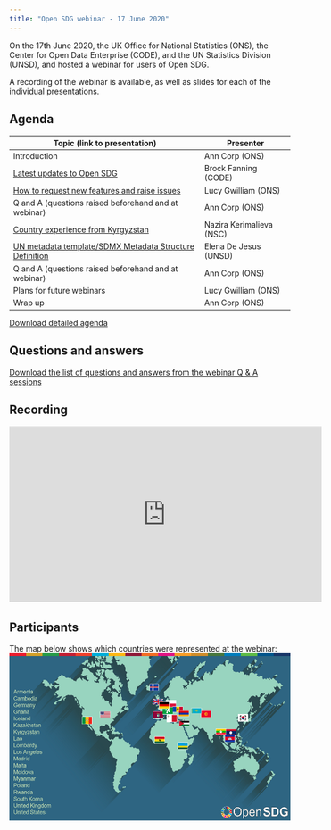 ```yaml
---
title: "Open SDG webinar - 17 June 2020"
---
```


On the 17th June 2020, the UK Office for National Statistics (ONS), the Center for Open Data Enterprise (CODE), and the UN Statistics Division (UNSD), and hosted a webinar for users of Open SDG.

A recording of the webinar is available, as well as slides for each of the individual presentations.

## Agenda

|Topic (link to presentation)|Presenter|
|-----|---------|
|Introduction|Ann Corp (ONS)|
|[Latest updates to Open SDG](/assets/documents/webinar_17-June-2020/Open-SDG-webinar-open-sdg-updates.pdf)|Brock Fanning (CODE)|
|[How to request new features and raise issues](/assets/documents/webinar_17-June-2020/Open-SDG-webinar-request-new-features-raise-issues-slides.pdf)|Lucy Gwilliam (ONS)|
|Q and A (questions raised beforehand and at webinar)|Ann Corp (ONS)|
|[Country experience from Kyrgyzstan](/assets/documents/webinar_17-June-2020/Open-SDG-webinar-Kyrgyzstan-country-experience-slides.pdf)|Nazira Kerimalieva (NSC)|
|[UN metadata template/SDMX Metadata Structure Definition](/assets/documents/webinar_17-June-2020/Open-SDG-webinar-UN-metadata-template-SDMX-MSD-slides.pdf)|Elena De Jesus (UNSD)|
|Q and A (questions raised beforehand and at webinar)|Ann Corp (ONS)|
|Plans for future webinars|Lucy Gwilliam (ONS)|
|Wrap up|Ann Corp (ONS)|

[Download detailed agenda](/assets/documents/webinar_17-June-2020/Open-SDG-Webinar-Agenda.pdf)

## Questions and answers
[Download the list of questions and answers from the webinar Q & A sessions](/assets/documents/webinar_17-June-2020/Open-SDG-webinar-QandA.docx)

## Recording

<iframe width="560" height="315" src="https://www.youtube.com/embed/OIV69mZm40g" frameborder="0" allow="accelerometer; autoplay; encrypted-media; gyroscope; picture-in-picture" allowfullscreen></iframe>

## Participants

The map below shows which countries were represented at the webinar:
<img src="/assets/documents/webinar_17-June-2020/Open-SDG-webinar-countries-map.png" alt="Image showing what countries were represented at the webinar: Armenia, Cambodia, Germany, Ghana, Iceland, Kazakhstan, Kyrgyzstan, Lao, Lombardy, Los Angeles, Madrid, Malta, Moldova, Myanmar, Poland, Rwanda, South Korea, United Kingdom, United States" height="300px">
